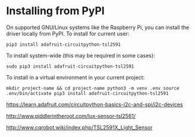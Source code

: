 # Installing from PyPI

On supported GNU/Linux systems like the Raspberry Pi, you can install the driver locally from PyPI. To install for current user:

`pip3 install adafruit-circuitpython-tsl2591`

To install system-wide (this may be required in some cases):

`sudo pip3 install adafruit-circuitpython-tsl2591`

To install in a virtual environment in your current project:

`mkdir project-name && cd project-name
python3 -m venv .env
source .env/bin/activate
pip3 install adafruit-circuitpython-tsl2591`


https://learn.adafruit.com/circuitpython-basics-i2c-and-spi/i2c-devices

http://www.piddlerintheroot.com/lux-sensor-tsl2561/

http://www.cqrobot.wiki/index.php/TSL2591X_Light_Sensor
